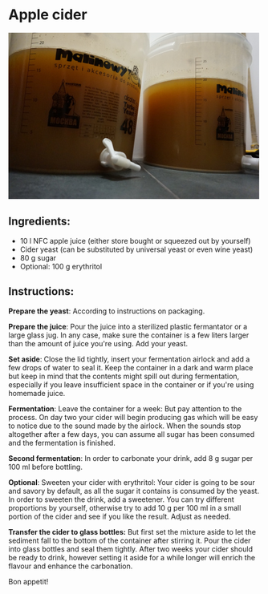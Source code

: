 # Apple cider
![Cider](cider.jpg "cider")

## Ingredients:
* 10 l NFC apple juice (either store bought or squeezed out by yourself)
* Cider yeast (can be substituted by universal yeast or even wine yeast)
* 80 g sugar
* Optional: 100 g erythritol

## Instructions:
**Prepare the yeast**: According to instructions on packaging.

**Prepare the juice**: Pour the juice into a sterilized plastic fermantator or a large glass jug. In any case, make sure the container is a few liters larger than the amount of juice you're using. Add your yeast.

**Set aside**: Close the lid tightly, insert your fermentation airlock and add a few drops of water to seal it. Keep the container in a dark and warm place but keep in mind that the contents might spill out during fermentation, especially if you leave insufficient space in the container or if you're using homemade juice.

**Fermentation**:
Leave the container for a week: But pay attention to the process. On day two your cider will begin producing gas which will be easy to notice due to the sound made by the airlock. When the sounds stop altogether after a few days, you can assume all sugar has been consumed and the fermentation is finished.

**Second fermentation**: In order to carbonate your drink, add 8 g sugar per 100 ml before bottling.

**Optional**: Sweeten your cider with erythritol: Your cider is going to be sour and savory by default, as all the sugar it contains is consumed by the yeast. In order to sweeten the drink, add a sweetener. You can try different proportions by yourself, otherwise try to add 10 g per 100 ml in a small portion of the cider and see if you like the result. Adjust as needed.

**Transfer the cider to glass bottles:** But first set the mixture aside to let the sediment fall to the bottom of the container after stirring it. Pour the cider into glass bottles and seal them tightly. After two weeks your cider should be ready to drink, however setting it aside for a while longer will enrich the flavour and enhance the carbonation.

Bon appetit!